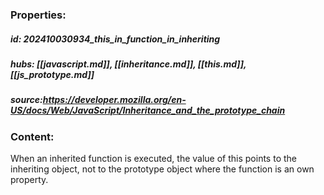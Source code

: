 ### Properties:


##### id: 202410030934_this_in_function_in_inheriting
##### hubs: [[javascript.md]], [[inheritance.md]], [[this.md]], [[js_prototype.md]]
##### source:https://developer.mozilla.org/en-US/docs/Web/JavaScript/Inheritance_and_the_prototype_chain


### Content:
When an inherited function is executed, the value of this points to the inheriting object, not to the prototype object where the function is an own property.
